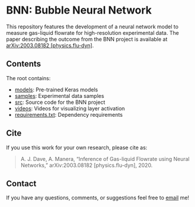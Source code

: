 # BNN: Bubble Neural Network

This repository features the development of a neural network model to measure gas-liquid flowrate for high-resolution experimental data.
The paper describing the outcome from the BNN project is available at [arXiv:2003.08182 [physics.flu-dyn]](https://arxiv.org/abs/2003.08182).

## Contents
The root contains:
- [models](models/): Pre-trained Keras models
- [samples](samples/): Experimental data samples
- [src](src/): Source code for the BNN project
- [videos](videos/): Videos for visualizing layer activation
- [requirements.txt](requirements.txt): Dependency requirements


## Cite
If you use this work for your own research, please cite as:
> A. J. Dave, A. Manera, “Inference of Gas-liquid Flowrate using Neural Networks,” arXiv:2003.08182 [physics.flu-dyn], 2020.

## Contact
If you have any questions, comments, or suggestions feel free to [email](mailto:akshayjd@mit.edu) me! 

  
